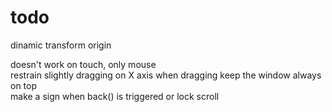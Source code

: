 # todo

dinamic transform origin  
<!-- clamp scale decrease   -->
doesn't work on touch, only mouse  
restrain slightly dragging on X axis
when dragging keep the window always on top  
make a sign when back() is triggered or lock scroll  